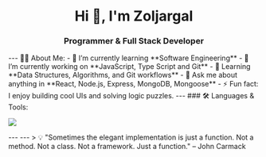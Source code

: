<h1 align="center">Hi 👋, I'm Zoljargal</h1>
<h3 align="center"> Programmer & Full Stack Developer</h3>
---
🧑‍💻 About Me:
- 🔭 I’m currently learning **Software Engineering**
- 🌱 I’m currently working on **JavaScript, Type Script and Git**
- 🧠 Learning **Data Structures, Algorithms, and Git workflows**
- 💬 Ask me about anything in **React, Node.js, Express, MongoDB, Mongoose**
- ⚡ Fun fact: I enjoy building cool UIs and solving logic puzzles.
---
### 🛠️ Languages & Tools:
<p>
<img src="https://skillicons.dev/icons?i=html,css,js,ts,react,nextjs,nodejs,express,mongodb,python,git,github,figma,tailwind,vscode" />
</p>
---
<!-- ### 📊 GitHub Stats:
![Zoljargal's GitHub stats](https://github-readme-stats.vercel.app/api?username=Zolomoloko&show_icons=true&theme=tokyonight)
---
### 📫 Connect with me:
[![Gmail](https://img.shields.io/badge/Gmail-red?logo=gmail&logoColor=white)](mailto:Zoljargal.g247@gmail.com) -->
---
> 💡 "Sometimes the elegant implementation is just a function. Not a method. Not a class. Not a framework. Just a function." – John Carmack
